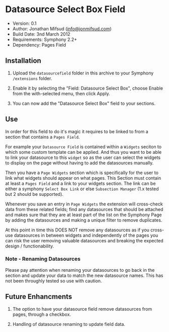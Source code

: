 # Datasource Select Box Field

- Version: 0.1
- Author: Jonathan Mifsud (info@jonmifsud.com)
- Build Date: 3nd March 2012
- Requirements: Symphony 2.2+
- Dependency: Pages Field


## Installation

1. Upload the `datasourcefield` folder in this archive to your Symphony `/extensions` folder.

2. Enable it by selecting the "Field: Datasource Select Box", choose Enable from the with-selected menu, then click Apply.

3. You can now add the "Datasource Select Box" field to your sections.

## Use

In order for this field to do it's magic it requires to be linked to from a section that contains a `Pages Field`. 

For example your `Datasource Field` is contained within a `Widgets` seciton to which some custom template can be applied. And thus you want to be able
to link your datasource to this `widget` so as the user can select the widgets to display on the page without having to add the datasources manually.

Then you have a `Page Widgets` section which is specifically for the user to link what widgets should appear on what pages. This Section must contain at least
a `Pages Field` and a link to your widgets section. The link can be either a symphony `Select Box Link` or else `Subsection Manager` (1.x tested but 2 should be supported).

Whenever you save an entry in `Page Widgets` the extension will cross-check data from these related fields; find any datasources that should be attached and makes sure that
they are at least part of the list on the Symphony Page by adding the datasources and making a unique filter to remove duplicates.

At this point in time this DOES NOT remove any datasources as if you cross-use datasources in between widgets and independently of the pages you can risk the user removing
valuable datasources and breaking the expected design / functionability.

### Note - Renaming Datasources

Please pay attention when renaming your datasources to go back in the section and update your data to match the new datasource names. This has not been throughly 
tested so use with caution.

## Future Enhancments

1. The option to have your datasource field remove datasources from pages, through a checkbox.

2. Handling of datasource renaming to update field data.